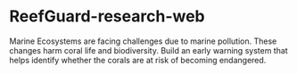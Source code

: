 # ReefGuard-research-web
Marine Ecosystems are facing challenges due to marine pollution. These changes harm coral life and biodiversity.  Build an early warning system that helps identify whether the corals are at risk of becoming endangered.
